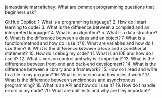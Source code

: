 jamesdanielmarrsritchey: What are common programming questions that beginners ask?

GitHub Copilot: 1. What is a programming language?
2. How do I start learning to code?
3. What is the difference between a compiled and an interpreted language?
4. What is an algorithm?
5. What is a data structure?
6. What is the difference between a class and an object?
7. What is a function/method and how do I use it?
8. What are variables and how do I use them?
9. What is the difference between a loop and a conditional statement?
10. How do I debug my code?
11. What is an IDE and how do I use it?
12. What is version control and why is it important?
13. What is the difference between front-end and back-end development?
14. What is the difference between a library and a framework?
15. How do I read and write to a file in my program?
16. What is recursion and how does it work?
17. What is the difference between synchronous and asynchronous programming?
18. What is an API and how do I use it?
19. How do I handle errors in my code?
20. What are unit tests and why are they important?